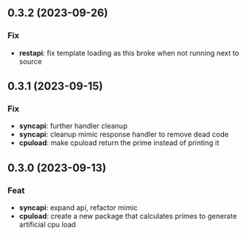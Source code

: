 ## 0.3.2 (2023-09-26)

### Fix

- **restapi**: fix template loading as this broke when not running next to source

## 0.3.1 (2023-09-15)

### Fix

- **syncapi**: further handler cleanup
- **syncapi**: cleanup mimic response handler to remove dead code
- **cpuload**: make cpuload return the prime instead of printing it

## 0.3.0 (2023-09-13)

### Feat

- **syncapi**: expand api, refactor mimic
- **cpuload**: create a new package that calculates primes to generate artificial cpu load
